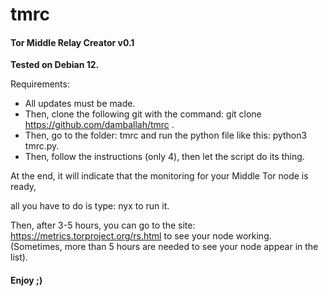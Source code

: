 # tmrc
#### Tor Middle Relay Creator v0.1

**Tested on Debian 12.**

Requirements:

- All updates must be made. 
- Then, clone the following git with the command: git clone https://github.com/damballah/tmrc . 
- Then, go to the folder: tmrc and run the python file like this: python3 tmrc.py.
- Then, follow the instructions (only 4), then let the script do its thing. 

At the end, it will indicate that the monitoring for your Middle Tor node is ready, 

all you have to do is type: nyx to run it. 

Then, after 3-5 hours, you can go to the 
site: https://metrics.torproject.org/rs.html to see your node working. 
(Sometimes, more than 5 hours are needed to see your node appear in the list).

#### Enjoy ;)
